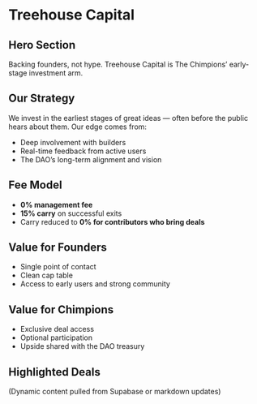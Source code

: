# Treehouse Capital

## Hero Section
Backing founders, not hype. Treehouse Capital is The Chimpions’ early-stage investment arm.

## Our Strategy
We invest in the earliest stages of great ideas — often before the public hears about them. Our edge comes from:
- Deep involvement with builders
- Real-time feedback from active users
- The DAO’s long-term alignment and vision

## Fee Model
- **0% management fee**
- **15% carry** on successful exits
- Carry reduced to **0% for contributors who bring deals**

## Value for Founders
- Single point of contact
- Clean cap table
- Access to early users and strong community

## Value for Chimpions
- Exclusive deal access
- Optional participation
- Upside shared with the DAO treasury

## Highlighted Deals
(Dynamic content pulled from Supabase or markdown updates)
